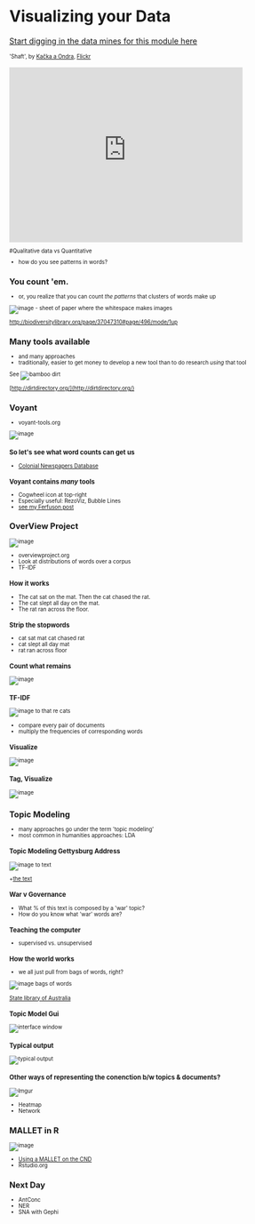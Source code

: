 # Visualizing your Data


[Start digging in the data mines for this module here](https://github.com/hist3907b-winter2015/module4-holes)

<small><small>'Shaft', by [Kačka a Ondra](https://www.flickr.com/photos/14548166@N03/), [Flickr](https://www.flickr.com/photos/14548166@N03/4687041921/in/photolist-89bjgB-JKAoz-YAA11-YAvoo-9ETqED-byG16U-9rVJXU-9rVGU7-9rVGjw-9rVHtq-9rSKUt-9rVFAJ-o1A5F3-ebnFcx-76obyM-do1Joq-5Pm4Eb-6jw6QT-7d9eqA-fFPwRD-85GG8p-eahux-d4Aaxj-8pt9DT-m6QW8Y-fgQ9BL-7U4b6g-5JUN3F-6hbbGA-7AQdw5-omxKJh-5cRAAE-ebnFeH-Eb8ZV-o1yRKy-nJcpRq-4if229-6NbpGV-jJhhN-2CM7N6-ebnFhT-47JYou-d9LaWU-7ximkQ-8pmJfn-8ppVeE-8i5WKX-6UTV59-47ELxX-6UTU2A)

<iframe width="420" height="315" src="https://www.youtube.com/embed/jIfu2A0ezq0" frameborder="0" allowfullscreen></iframe>


#Qualitative data vs Quantitative
+ how do you see patterns in words?


## You count 'em.
+ or, you realize that you can count _the patterns_ that clusters of words make up

![image - sheet of paper where the whitespace makes images](https://farm8.staticflickr.com/7295/14076926384_9f313680d4.jpg)

http://biodiversitylibrary.org/page/37047310#page/496/mode/1up


## Many tools available
+ and many approaches
+ traditionally, easier to get money to develop a new tool than to do research _using_ that tool

See ![bamboo dirt](http://dirtdirectory.org/sites/default/files/dirt.png)

[http://dirtdirectory.org/](http://dirtdirectory.org/)



## Voyant
+ voyant-tools.org

![image](http://docs.voyant-tools.org/files/2011/12/voyant-loading1.png)


### So let's see what word counts can get us
+ [Colonial Newspapers Database](http://voyant-tools.org/?corpus=colonial-newspapers&stopList=stop.en.taporware.txt)


### Voyant contains *many* tools
+ Cogwheel icon at top-right
+ Especially useful: RezoViz, Bubble Lines 
+ [see my Ferfuson post](http://electricarchaeology.ca/2014/11/26/text-analysis-of-the-grand-jury-documents/)



## OverView Project
![image](https://www.overviewproject.org/assets/images/logo-large.png)

+ overviewproject.org
+ Look at distributions of words over a corpus
+ TF-IDF


### How it works

+ The cat sat on the mat. Then the cat chased the rat.
+ The cat slept all day on the mat.
+ The rat ran across the floor.


### Strip the stopwords

+ cat sat mat cat chased rat
+ cat slept all day mat
+ rat ran across floor


### Count what remains

![image](http://overview.ap.org/wp-content/uploads/2013/04/Word-frequency-table.png)


### TF-IDF
![image to that re cats](http://overview.ap.org/wp-content/uploads/2013/04/Document-similarity-scores.png)

+ compare every pair of documents
+ multiply the frequencies of corresponding words


### Visualize
![image](http://overview.ap.org/wp-content/uploads/2013/04/Similar-documents.png)


### Tag, Visualize
![image](http://overview.ap.org/wp-content/uploads/2013/04/Screen-Shot-2013-12-03-at-7.33.58-AM-1024x750.png)



## Topic Modeling
+ many approaches go under the term 'topic modeling'
+ most common in humanities approaches: LDA


### Topic Modeling Gettysburg Address
![image to text](http://www.themacroscope.org/wp-content/uploads/2013/08/gettysburg-markup-300x136.png)

+[the text](http://en.wikipedia.org/wiki/Gettysburg_Address)


### War v Governance
+ What % of this text is composed by a 'war' topic?
+ How do you know what 'war' words are?


### Teaching the computer
+ supervised vs. unsupervised


### How the world works
+ we all just pull from bags of words, right?

![image bags of words](https://farm3.staticflickr.com/2447/3924708785_dcf2c00269_m.jpg)

[State library of Australia](http://images.slsa.sa.gov.au/searcy/17/PRG280_1_17_716.htm)


### Topic Model Gui
![interface window](http://i109.photobucket.com/albums/n44/arunbg/topic_modeling_tool/inputfile_screen.png)


### Typical output

![typical output](http://i109.photobucket.com/albums/n44/arunbg/topic_modeling_tool/alltopics_screen.png )


### Other ways of representing the conenction b/w topics & documents?

![Imgur](http://i.imgur.com/7a65yxb.png)

+ Heatmap
+ Network



## MALLET in R
![image](http://mallet.cs.umass.edu/logo3.png)

+ [Using a MALLET on the CND](http://hist3907b-winter2015.github.io/module4-holes/tm-CND.html)
+ Rstudio.org



## Next Day
+ AntConc
+ NER
+ SNA with Gephi
